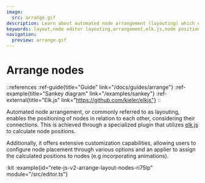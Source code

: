```yaml
---
image:
  src: arrange.gif
description: Learn about automated node arrangement (layouting) which enables the positioning of nodes in relation to each other, considering their connections. This is achieved through a specialized plugin that uses elk.js to calculate node positions
keywords: layout,node editor layouting,arrangement,elk.js,node position
navigation:
  preview: arrange.gif
---
```


# Arrange nodes

::references
:ref-guide{title="Guide" link="/docs/guides/arrange"}
:ref-example{title="Sankey diagram" link="/examples/sankey"}
:ref-external{title="Elk.js" link="https://github.com/kieler/elkjs"}
::

Automated node arrangement, or commonly referred to as layouting, enables the positioning of nodes in relation to each other, considering their connections. This is achieved through a specialized plugin that utilizes [elk.js](https://github.com/kieler/elkjs) to calculate node positions.

Additionally, it offers extensive customization capabilities, allowing users to configure node placement through various options and an applier to assign the calculated positions to nodes (e.g incorporating animations).

:kit
:example{id="rete-js-v2-arrange-layout-nodes-ri75lp" module="/src/editor.ts"}
